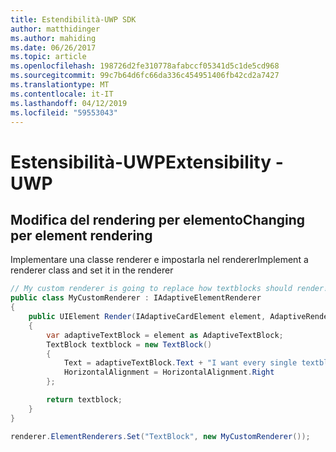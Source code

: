 ```yaml
---
title: Estendibilità-UWP SDK
author: matthidinger
ms.author: mahiding
ms.date: 06/26/2017
ms.topic: article
ms.openlocfilehash: 198726d2fe310778afabccf05341d5c1de5cd968
ms.sourcegitcommit: 99c7b64d6fc66da336c454951406fb42cd2a7427
ms.translationtype: MT
ms.contentlocale: it-IT
ms.lasthandoff: 04/12/2019
ms.locfileid: "59553043"
---
```

# <a name="extensibility---uwp"></a><span data-ttu-id="85808-102">Estensibilità-UWP</span><span class="sxs-lookup"><span data-stu-id="85808-102">Extensibility - UWP</span></span>

## <a name="changing-per-element-rendering"></a><span data-ttu-id="85808-103">Modifica del rendering per elemento</span><span class="sxs-lookup"><span data-stu-id="85808-103">Changing per element rendering</span></span>

<span data-ttu-id="85808-104">Implementare una classe renderer e impostarla nel renderer</span><span class="sxs-lookup"><span data-stu-id="85808-104">Implement a renderer class and set it in the renderer</span></span>

```csharp
// My custom renderer is going to replace how textblocks should render!
public class MyCustomRenderer : IAdaptiveElementRenderer
{
    public UIElement Render(IAdaptiveCardElement element, AdaptiveRenderContext context)
    {
        var adaptiveTextBlock = element as AdaptiveTextBlock;
        TextBlock textblock = new TextBlock()
        {
            Text = adaptiveTextBlock.Text + "I want every single textblock to append this text, and it should be aligned to the right!",
            HorizontalAlignment = HorizontalAlignment.Right
        };

        return textblock;
    }
}

renderer.ElementRenderers.Set("TextBlock", new MyCustomRenderer());
```